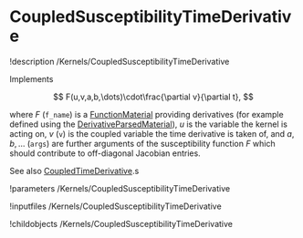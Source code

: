# CoupledSusceptibilityTimeDerivative
!description /Kernels/CoupledSusceptibilityTimeDerivative

Implements

$$
F(u,v,a,b,\dots)\cdot\frac{\partial v}{\partial t},
$$

where $F$ (`f_name`) is a [FunctionMaterial](/FunctionMaterials.md) providing derivatives
(for example defined using the [DerivativeParsedMaterial](/DerivativeParsedMaterial.md)),
$u$ is the variable the kernel is acting on, $v$ (`v`) is the coupled variable the time
derivative is taken of, and $a, b, \dots$ (`args`) are further arguments of the susceptibility
function $F$ which should contribute to off-diagonal Jacobian entries.

See also [CoupledTimeDerivative](/CoupledTimeDerivative.md).s

!parameters /Kernels/CoupledSusceptibilityTimeDerivative

!inputfiles /Kernels/CoupledSusceptibilityTimeDerivative

!childobjects /Kernels/CoupledSusceptibilityTimeDerivative
